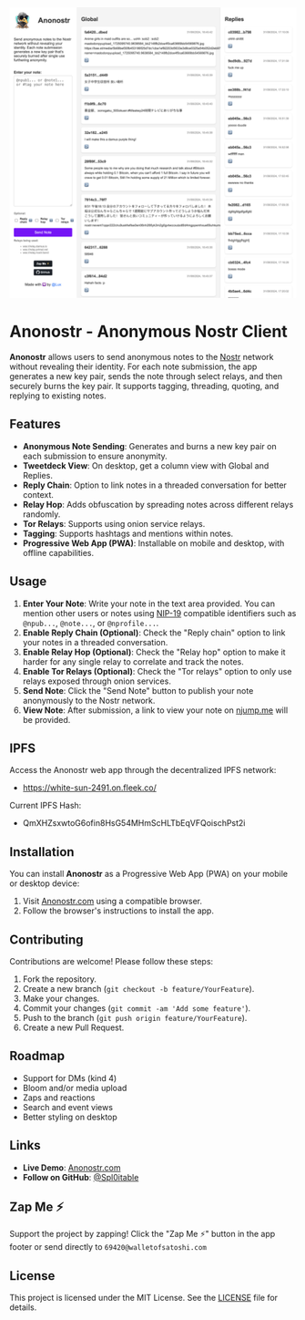 ![Anonostr](images/app-showcase.png)

# Anonostr - Anonymous Nostr Client

**Anonostr** allows users to send anonymous notes to the [Nostr](https://nostr.com/) network without revealing their identity. For each note submission, the app generates a new key pair, sends the note through select relays, and then securely burns the key pair. It supports tagging, threading, quoting, and replying to existing notes.

## Features
- **Anonymous Note Sending**: Generates and burns a new key pair on each submission to ensure anonymity.
- **Tweetdeck View**: On desktop, get a column view with Global and Replies.
- **Reply Chain**: Option to link notes in a threaded conversation for better context.
- **Relay Hop**: Adds obfuscation by spreading notes across different relays randomly.
- **Tor Relays**: Supports using onion service relays.
- **Tagging**: Supports hashtags and mentions within notes.
- **Progressive Web App (PWA)**: Installable on mobile and desktop, with offline capabilities.

## Usage
1. **Enter Your Note**: Write your note in the text area provided. You can mention other users or notes using [NIP-19](https://github.com/nostr-protocol/nips/blob/master/19.md) compatible identifiers such as `@npub...`, `@note...`, or `@nprofile...`.
2. **Enable Reply Chain (Optional)**: Check the "Reply chain" option to link your notes in a threaded conversation.
3. **Enable Relay Hop (Optional)**: Check the "Relay hop" option to make it harder for any single relay to correlate and track the notes.
4. **Enable Tor Relays (Optional)**: Check the "Tor relays" option to only use relays exposed through onion services.
5. **Send Note**: Click the "Send Note" button to publish your note anonymously to the Nostr network.
6. **View Note**: After submission, a link to view your note on [njump.me](https://njump.me/) will be provided.

## IPFS
Access the Anonostr web app through the decentralized IPFS network:

- https://white-sun-2491.on.fleek.co/ 

Current IPFS Hash:

- QmXHZsxwtoG6ofin8HsG54MHmScHLTbEqVFQoischPst2i

## Installation
You can install **Anonostr** as a Progressive Web App (PWA) on your mobile or desktop device:

1. Visit [Anonostr.com](https://anonostr.com/) using a compatible browser.
2. Follow the browser's instructions to install the app.

## Contributing
Contributions are welcome! Please follow these steps:

1. Fork the repository.
2. Create a new branch (`git checkout -b feature/YourFeature`).
3. Make your changes.
4. Commit your changes (`git commit -am 'Add some feature'`).
5. Push to the branch (`git push origin feature/YourFeature`).
6. Create a new Pull Request.

## Roadmap
- Support for DMs (kind 4)
- Bloom and/or media upload
- Zaps and reactions
- Search and event views
- Better styling on desktop

## Links
- **Live Demo**: [Anonostr.com](https://anonostr.com/)
- **Follow on GitHub**: [@Spl0itable](https://github.com/Spl0itable)

## Zap Me ⚡️
Support the project by zapping! Click the "Zap Me ⚡️" button in the app footer or send directly to `69420@walletofsatoshi.com`

## License
This project is licensed under the MIT License. See the [LICENSE](LICENSE) file for details.
